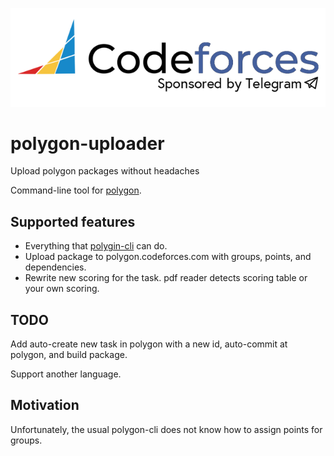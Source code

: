![codeforces](codeforces_logo.png)

# polygon-uploader

Upload polygon packages without headaches

Command-line tool for [polygon](https://polygon.codeforces.com/).

## Supported features

* Everything that [polygin-cli](https://github.com/kunyavskiy/polygon-cli) can do.
* Upload package to polygon.codeforces.com with groups, points, and dependencies. 
* Rewrite new scoring for the task. pdf reader detects scoring table or your own scoring.

## TODO

Add auto-create new task in polygon with a new id, auto-commit at polygon, and build package.

Support another language.

## Motivation

Unfortunately, the usual polygon-cli does not know how to assign points for groups.

